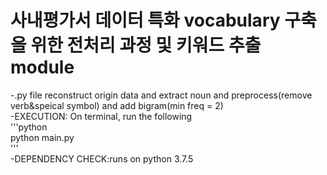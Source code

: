 # 사내평가서 데이터 특화 vocabulary 구축을 위한 전처리 과정 및 키워드 추출 module

-.py file reconstruct origin data and extract noun and preprocess(remove verb&speical symbol) and add bigram(min freq = 2)  
-EXECUTION: On terminal, run the following  
'''python  
python main.py  
'''  
-DEPENDENCY CHECK:runs on python 3.7.5
